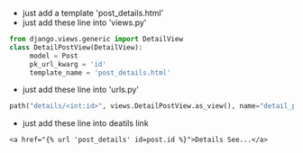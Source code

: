 - just add a template 'post_details.html'
- just add these line into 'views.py'
```python
from django.views.generic import DetailView
class DetailPostView(DetailView):
     model = Post
     pk_url_kwarg = 'id'
     template_name = 'post_details.html'
```

- just add these line into 'urls.py'
```python
path("details/<int:id>", views.DetailPostView.as_view(), name="detail_post")
```

- just add these line into deatils link 
```django
<a href="{% url 'post_details' id=post.id %}">Details See...</a>
```
